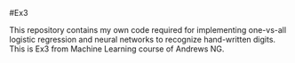 #Ex3

This repository contains my own code required for implementing one-vs-all logistic regression and neural networks to recognize hand-written digits.
This is Ex3 from Machine Learning course of Andrews NG.

